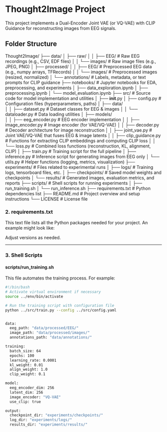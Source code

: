 # Thought2Image Project

This project implements a Dual-Encoder Joint VAE (or VQ-VAE) with CLIP Guidance for reconstructing images from EEG signals.

## Folder Structure


Thought2Image/
├── data/
│   ├── raw/
│   │   ├── EEG/                   # Raw EEG recordings (e.g., CSV, EDF files)
│   │   └── images/                # Raw image files (e.g., JPEG, PNG)
│   ├── processed/
│   │   ├── EEG/                   # Preprocessed EEG data (e.g., numpy arrays, TFRecords)
│   │   └── images/                # Preprocessed images (resized, normalized)
│   └── annotations/               # Labels, metadata, or text prompts for CLIP guidance
├── notebooks/                     # Jupyter notebooks for EDA, preprocessing, and experiments
│   ├── data_exploration.ipynb
│   ├── preprocessing.ipynb
│   └── model_evaluation.ipynb
├── src/                           # Source code for model implementation and utilities
│   ├── __init__.py
│   ├── config.py                  # Configuration files (hyperparameters, paths)
│   ├── data/                      
│   │   ├── dataset.py             # Dataset classes for EEG & images
│   │   └── dataloader.py          # Data loading utilities
│   ├── models/                    
│   │   ├── eeg_encoder.py         # EEG encoder implementation
│   │   ├── image_encoder.py       # Image encoder (for VAE/VQ-VAE)
│   │   ├── decoder.py             # Decoder architecture for image reconstruction
│   │   ├── joint_vae.py           # Joint VAE/VQ-VAE that fuses EEG & image latents
│   │   ├── clip_guidance.py       # Functions for extracting CLIP embeddings and computing CLIP loss
│   │   └── loss.py                # Combined loss functions (reconstruction, KL, alignment, CLIP)
│   ├── train.py                   # Training script for the full pipeline
│   ├── inference.py               # Inference script for generating images from EEG only
│   └── utils.py                   # Helper functions (logging, metrics, visualization)
├── experiments/                   # Files related to experimental runs
│   ├── logs/                      # Training logs, tensorboard files, etc.
│   ├── checkpoints/               # Saved model weights and checkpoints
│   └── results/                   # Generated images, evaluation metrics, and reports
├── scripts/                       # Shell scripts for running experiments
│   ├── run_training.sh
│   └── run_inference.sh
├── requirements.txt               # Python dependencies list
├── README.md                      # Project overview and setup instructions
└── LICENSE                        # License file

### 2. **requirements.txt**

This text file lists all the Python packages needed for your project. An example might look like:


Adjust versions as needed.

---

### 3. **Shell Scripts**

#### **scripts/run_training.sh**

This file automates the training process. For example:

```bash
#!/bin/bash
# Activate virtual environment if necessary
source ../env/bin/activate

# Run the training script with configuration file
python ../src/train.py --config ../src/config.yaml


data:
  eeg_path: "data/processed/EEG/"
  image_path: "data/processed/images/"
  annotations_path: "data/annotations/"

training:
  batch_size: 64
  epochs: 100
  learning_rate: 0.0001
  kl_weight: 0.01
  align_weight: 1.0
  clip_weight: 0.1

model:
  eeg_encoder_dim: 256
  latent_dim: 256
  image_encoder: "VQ-VAE"
  use_clip: true

output:
  checkpoint_dir: "experiments/checkpoints/"
  log_dir: "experiments/logs/"
  results_dir: "experiments/results/"

